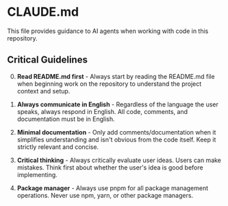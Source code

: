 # CLAUDE.md

This file provides guidance to AI agents when working with code in this repository.

## Critical Guidelines

0. **Read README.md first** - Always start by reading the README.md file when beginning work on the repository to understand the project context and setup.

1. **Always communicate in English** - Regardless of the language the user speaks, always respond in English. All code, comments, and documentation must be in English.

2. **Minimal documentation** - Only add comments/documentation when it simplifies understanding and isn't obvious from the code itself. Keep it strictly relevant and concise.

3. **Critical thinking** - Always critically evaluate user ideas. Users can make mistakes. Think first about whether the user's idea is good before implementing.

4. **Package manager** - Always use pnpm for all package management operations. Never use npm, yarn, or other package managers.
